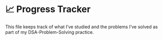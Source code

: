 # 📈 Progress Tracker
This file keeps track of what I’ve studied and the problems I’ve solved as part of my DSA-Problem-Solving practice.